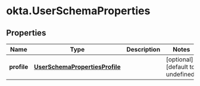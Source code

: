 # okta.UserSchemaProperties

## Properties

Name | Type | Description | Notes
------------ | ------------- | ------------- | -------------
**profile** | [**UserSchemaPropertiesProfile**](UserSchemaPropertiesProfile.md) |  | [optional] [default to undefined]

